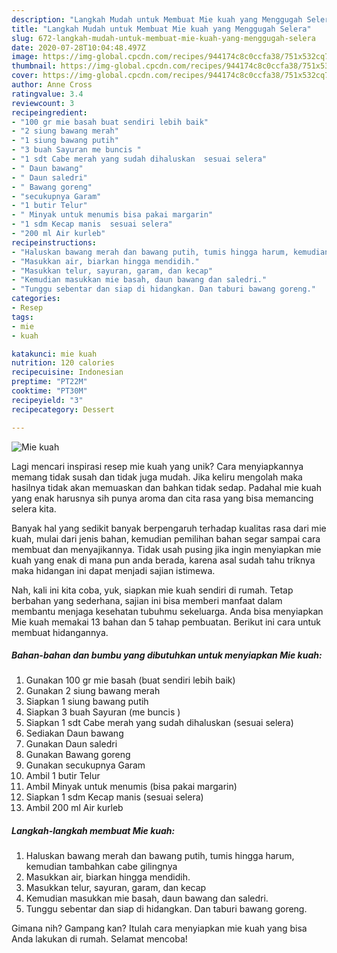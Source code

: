 ```yaml
---
description: "Langkah Mudah untuk Membuat Mie kuah yang Menggugah Selera"
title: "Langkah Mudah untuk Membuat Mie kuah yang Menggugah Selera"
slug: 672-langkah-mudah-untuk-membuat-mie-kuah-yang-menggugah-selera
date: 2020-07-28T10:04:48.497Z
image: https://img-global.cpcdn.com/recipes/944174c8c0ccfa38/751x532cq70/mie-kuah-foto-resep-utama.jpg
thumbnail: https://img-global.cpcdn.com/recipes/944174c8c0ccfa38/751x532cq70/mie-kuah-foto-resep-utama.jpg
cover: https://img-global.cpcdn.com/recipes/944174c8c0ccfa38/751x532cq70/mie-kuah-foto-resep-utama.jpg
author: Anne Cross
ratingvalue: 3.4
reviewcount: 3
recipeingredient:
- "100 gr mie basah buat sendiri lebih baik"
- "2 siung bawang merah"
- "1 siung bawang putih"
- "3 buah Sayuran me buncis "
- "1 sdt Cabe merah yang sudah dihaluskan  sesuai selera"
- " Daun bawang"
- " Daun saledri"
- " Bawang goreng"
- "secukupnya Garam"
- "1 butir Telur"
- " Minyak untuk menumis bisa pakai margarin"
- "1 sdm Kecap manis  sesuai selera"
- "200 ml Air kurleb"
recipeinstructions:
- "Haluskan bawang merah dan bawang putih, tumis hingga harum, kemudian tambahkan cabe gilingnya"
- "Masukkan air, biarkan hingga mendidih."
- "Masukkan telur, sayuran, garam, dan kecap"
- "Kemudian masukkan mie basah, daun bawang dan saledri."
- "Tunggu sebentar dan siap di hidangkan. Dan taburi bawang goreng."
categories:
- Resep
tags:
- mie
- kuah

katakunci: mie kuah 
nutrition: 120 calories
recipecuisine: Indonesian
preptime: "PT22M"
cooktime: "PT30M"
recipeyield: "3"
recipecategory: Dessert

---
```



![Mie kuah](https://img-global.cpcdn.com/recipes/944174c8c0ccfa38/751x532cq70/mie-kuah-foto-resep-utama.jpg)

Lagi mencari inspirasi resep mie kuah yang unik? Cara menyiapkannya memang tidak susah dan tidak juga mudah. Jika keliru mengolah maka hasilnya tidak akan memuaskan dan bahkan tidak sedap. Padahal mie kuah yang enak harusnya sih punya aroma dan cita rasa yang bisa memancing selera kita.



Banyak hal yang sedikit banyak berpengaruh terhadap kualitas rasa dari mie kuah, mulai dari jenis bahan, kemudian pemilihan bahan segar sampai cara membuat dan menyajikannya. Tidak usah pusing jika ingin menyiapkan mie kuah yang enak di mana pun anda berada, karena asal sudah tahu triknya maka hidangan ini dapat menjadi sajian istimewa.


Nah, kali ini kita coba, yuk, siapkan mie kuah sendiri di rumah. Tetap berbahan yang sederhana, sajian ini bisa memberi manfaat dalam membantu menjaga kesehatan tubuhmu sekeluarga. Anda bisa menyiapkan Mie kuah memakai 13 bahan dan 5 tahap pembuatan. Berikut ini cara untuk membuat hidangannya.

<!--inarticleads1-->

##### Bahan-bahan dan bumbu yang dibutuhkan untuk menyiapkan Mie kuah:

1. Gunakan 100 gr mie basah (buat sendiri lebih baik)
1. Gunakan 2 siung bawang merah
1. Siapkan 1 siung bawang putih
1. Siapkan 3 buah Sayuran (me buncis )
1. Siapkan 1 sdt Cabe merah yang sudah dihaluskan  (sesuai selera)
1. Sediakan  Daun bawang
1. Gunakan  Daun saledri
1. Gunakan  Bawang goreng
1. Gunakan secukupnya Garam
1. Ambil 1 butir Telur
1. Ambil  Minyak untuk menumis (bisa pakai margarin)
1. Siapkan 1 sdm Kecap manis  (sesuai selera)
1. Ambil 200 ml Air kurleb




<!--inarticleads2-->

##### Langkah-langkah membuat Mie kuah:

1. Haluskan bawang merah dan bawang putih, tumis hingga harum, kemudian tambahkan cabe gilingnya
1. Masukkan air, biarkan hingga mendidih.
1. Masukkan telur, sayuran, garam, dan kecap
1. Kemudian masukkan mie basah, daun bawang dan saledri.
1. Tunggu sebentar dan siap di hidangkan. Dan taburi bawang goreng.




Gimana nih? Gampang kan? Itulah cara menyiapkan mie kuah yang bisa Anda lakukan di rumah. Selamat mencoba!
